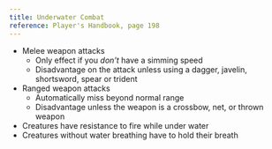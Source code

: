 ```yaml
---
title: Underwater Combat
reference: Player's Handbook, page 198
---
```


- Melee weapon attacks
  - Only effect if you _don't_ have a simming speed
  - Disadvantage on the attack unless using a dagger, javelin, shortsword, spear or trident
- Ranged weapon attacks
  - Automatically miss beyond normal range
  - Disadvantage unless the weapon is a crossbow, net, or thrown weapon
- Creatures have resistance to fire while under water
- Creatures without water breathing have to hold their breath
